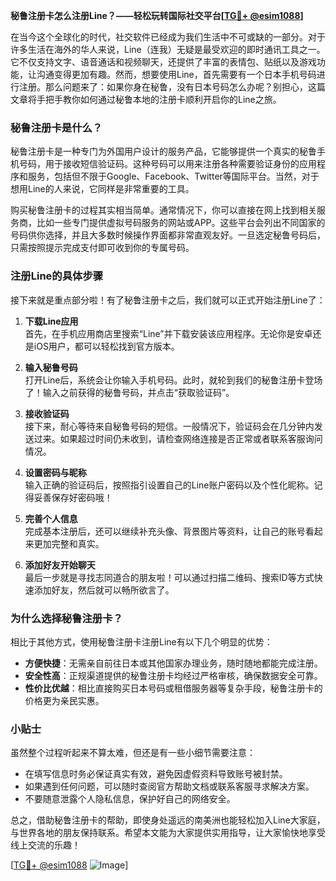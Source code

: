 **秘鲁注册卡怎么注册Line？——轻松玩转国际社交平台[[TG💪+ @esim1088](https://t.me/s/esim1088)]**

在当今这个全球化的时代，社交软件已经成为我们生活中不可或缺的一部分。对于许多生活在海外的华人来说，Line（连我）无疑是最受欢迎的即时通讯工具之一。它不仅支持文字、语音通话和视频聊天，还提供了丰富的表情包、贴纸以及游戏功能，让沟通变得更加有趣。然而，想要使用Line，首先需要有一个日本手机号码进行注册。那么问题来了：如果你身在秘鲁，没有日本号码怎么办呢？别担心，这篇文章将手把手教你如何通过秘鲁本地的注册卡顺利开启你的Line之旅。

### 秘鲁注册卡是什么？

秘鲁注册卡是一种专门为外国用户设计的服务产品，它能够提供一个真实的秘鲁手机号码，用于接收短信验证码。这种号码可以用来注册各种需要验证身份的应用程序和服务，包括但不限于Google、Facebook、Twitter等国际平台。当然，对于想用Line的人来说，它同样是非常重要的工具。

购买秘鲁注册卡的过程其实相当简单。通常情况下，你可以直接在网上找到相关服务商，比如一些专门提供虚拟号码服务的网站或APP。这些平台会列出不同国家的号码供你选择，并且大多数时候操作界面都非常直观友好。一旦选定秘鲁号码后，只需按照提示完成支付即可收到你的专属号码。

### 注册Line的具体步骤

接下来就是重点部分啦！有了秘鲁注册卡之后，我们就可以正式开始注册Line了：

1. **下载Line应用**  
   首先，在手机应用商店里搜索“Line”并下载安装该应用程序。无论你是安卓还是iOS用户，都可以轻松找到官方版本。

2. **输入秘鲁号码**  
   打开Line后，系统会让你输入手机号码。此时，就轮到我们的秘鲁注册卡登场了！输入之前获得的秘鲁号码，并点击“获取验证码”。

3. **接收验证码**  
   接下来，耐心等待来自秘鲁号码的短信。一般情况下，验证码会在几分钟内发送过来。如果超过时间仍未收到，请检查网络连接是否正常或者联系客服询问情况。

4. **设置密码与昵称**  
   输入正确的验证码后，按照指引设置自己的Line账户密码以及个性化昵称。记得妥善保存好密码哦！

5. **完善个人信息**  
   完成基本注册后，还可以继续补充头像、背景图片等资料，让自己的账号看起来更加完整和真实。

6. **添加好友开始聊天**  
   最后一步就是寻找志同道合的朋友啦！可以通过扫描二维码、搜索ID等方式快速添加好友，然后就可以畅所欲言了。

### 为什么选择秘鲁注册卡？

相比于其他方式，使用秘鲁注册卡注册Line有以下几个明显的优势：

- **方便快捷**：无需亲自前往日本或其他国家办理业务，随时随地都能完成注册。
- **安全性高**：正规渠道提供的秘鲁注册卡均经过严格审核，确保数据安全可靠。
- **性价比优越**：相比直接购买日本号码或租借服务器等复杂手段，秘鲁注册卡的价格更为亲民实惠。

### 小贴士

虽然整个过程听起来不算太难，但还是有一些小细节需要注意：

- 在填写信息时务必保证真实有效，避免因虚假资料导致账号被封禁。
- 如果遇到任何问题，可以随时查阅官方帮助文档或联系客服寻求解决方案。
- 不要随意泄露个人隐私信息，保护好自己的网络安全。

总之，借助秘鲁注册卡的帮助，即使身处遥远的南美洲也能轻松加入Line大家庭，与世界各地的朋友保持联系。希望本文能为大家提供实用指导，让大家愉快地享受线上交流的乐趣！

[[TG💪+ @esim1088](https://t.me/s/esim1088) ![Image](https://i.postimg.cc/4NQfJmqS/Snipaste-2025-05-13-00-14-12.png)]